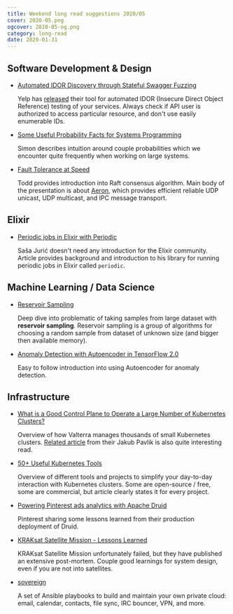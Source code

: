 ```yaml
---
title: Weekend long read suggestions 2020/05
cover: 2020-05.png
ogcover: 2020-05-og.png
category: long-read
date: 2020-01-31
---
```


## Software Development & Design

- [Automated IDOR Discovery through Stateful Swagger Fuzzing](https://engineeringblog.yelp.com/2020/01/automated-idor-discovery-through-stateful-swagger-fuzzing.html)

    Yelp has [released](https://github.com/Yelp/fuzz-lightyear) their tool for automated IDOR (Insecure Direct Object Reference) testing of your services. Always check if API user is authorized to access particular resource, and don't use easily enumerable IDs.

- [Some Useful Probability Facts for Systems Programming](https://theartofmachinery.com/2020/01/27/systems_programming_probability.html)

    Simon describes intuition around couple probabilities which we encounter quite frequently when working on large systems.

- [Fault Tolerance at Speed](https://www.infoq.com/presentations/aeron-cluster-raft/)

    Todd provides introduction into Raft consensus algorithm. Main body of the presentation is about [Aeron](https://github.com/real-logic/Aeron), which provides efficient reliable UDP unicast, UDP multicast, and IPC message transport.

## Elixir

- [Periodic jobs in Elixir with Periodic](https://www.theerlangelist.com//article/periodic)

    Saša Jurić doesn't need any introduction for the Elixir community. Article provides background and introduction to his library for running periodic jobs in Elixir called `periodic`.

## Machine Learning / Data Science

- [Reservoir Sampling](https://richardstartin.github.io/posts/reservoir-sampling)

    Deep dive into problematic of taking samples from large dataset with **reservoir sampling**. Reservoir sampling is a group of algorithms for choosing a random sample from dataset of unknown size (and bigger then available memory).

- [Anomaly Detection with Autoencoder in TensorFlow 2.0](https://www.deeplearning-academy.com/p/ai-wiki-anomaly-detection)

    Easy to follow introduction into using Autoencoder for anomaly detection.

## Infrastructure

- [What is a Good Control Plane to Operate a Large Number of Kubernetes Clusters?](https://medium.com/volterra-io/picking-the-right-control-plane-to-operate-a-large-number-of-kubernetes-clusters-8a98d8ad3282)

    Overview of how Valterra manages thousands of small Kubernetes clusters. [Related article](https://medium.com/volterra-io/managing-thousands-of-edge-kubernetes-clusters-with-gitops-82121f97dfeb) from their Jakub Pavlik is also quite interesting read.

- [50+ Useful Kubernetes Tools](https://caylent.com/50-useful-kubernetes-tools)

    Overview of different tools and projects to simplify your day-to-day interaction with Kubernetes clusters. Some are open-source / free, some are commercial, but article clearly states it for every project.

- [Powering Pinterest ads analytics with Apache Druid](https://medium.com/pinterest-engineering/powering-pinterest-ads-analytics-with-apache-druid-51aa6ffb97c1)

    Pinterest sharing some lessons learned from their production deployment of Druid.

- [KRAKsat Satellite Mission - Lessons Learned](https://www.researchgate.net/publication/337874738_KRAKsat_Satellite_Mission_-_Lessons_Learned_EN)

    KRAKsat Satellite Mission unfortunately failed, but they have published an extensive post-mortem. Couple good learnings for system design, even if you are not into satellites.

- [sovereign](https://github.com/sovereign/sovereign)

    A set of Ansible playbooks to build and maintain your own private cloud: email, calendar, contacts, file sync, IRC bouncer, VPN, and more.
